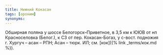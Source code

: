 ```yaml
---
title: Нижний Кокасан
tags: [ороним]
synonyms:
---
```


Обширная поляна у шоссе Белогорск–Приветное, в 3,5 км к ЮЮВ от нп Красноселовка
(Белог.), к СЗ от пер. Кокасан-Богаз, у с-вост. подножия г. Хургуч – асан – РПН;
Асан – тюрк. ИЛ; см. [кок]({% link _terms/кок.md %}).
